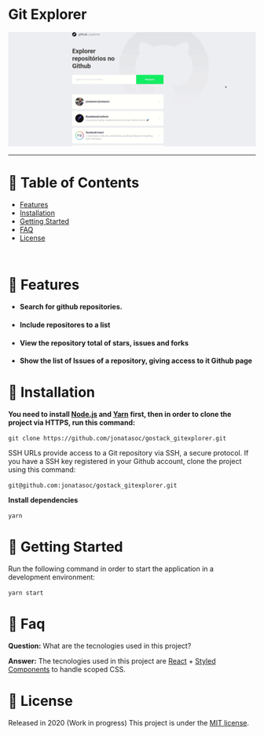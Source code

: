 # Git Explorer

<p align="center">
   <img src="docs/github-explorer.gif" width="auto"/>
</p>

---

# :pushpin: Table of Contents

* [Features](#rocket-features)
* [Installation](#construction_worker-installation)
* [Getting Started](#runner-getting-started)
* [FAQ](#postbox-faq)
* [License](#closed_book-license)

<br />

# :rocket: Features

* #### Search for github repositories.
* #### Include repositores to a list
* #### View the repository total of stars, issues and forks
* #### Show the list of Issues of a repository, giving access to it Github page


# :construction_worker: Installation

**You need to install [Node.js](https://nodejs.org/en/download/) and [Yarn](https://yarnpkg.com/) first, then in order to clone the project via HTTPS, run this command:**

```git clone https://github.com/jonatasoc/gostack_gitexplorer.git```

SSH URLs provide access to a Git repository via SSH, a secure protocol. If you have a SSH key registered in your Github account, clone the project using this command:

```git@github.com:jonatasoc/gostack_gitexplorer.git```

**Install dependencies**

```yarn```


# :runner: Getting Started

Run the following command in order to start the application in a development environment:

```yarn start```

# :postbox: Faq

**Question:** What are the tecnologies used in this project?

**Answer:** The tecnologies used in this project are [React](https://pt-br.reactjs.org/) + [Styled Components](https://styled-components.com/) to handle scoped CSS.

# :closed_book: License

Released in 2020 (Work in progress)
This project is under the [MIT license](https://github.com/LauraBeatris/gobarber-web/master/LICENSE).
